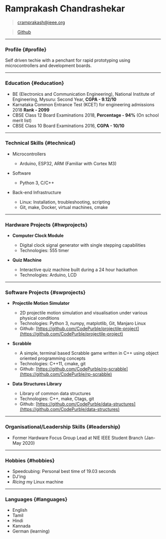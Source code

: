 # Ramprakash Chandrashekar

> [cramprakash@ieee.org](cramprakash@ieee.org)

> [Github](https://github.com/CodePurble)

------

### Profile {#profile}

Self driven techie with a penchant for rapid prototyping using microcontrollers
and development boards.

------

### Education {#education}

* BE (Electronics and Communication Engineering), National Institute of Engineering, Mysuru: Second Year, **CGPA - 9.12/10**
* Karnataka Common Entrance Test (KCET) for engineering admissions 2018 **Rank - 2099**
* CBSE Class 12 Board Examinations 2018, **Percentage - 94%** (On school merit list)
* CBSE Class 10 Board Examinations 2016, **CGPA - 10/10**

------

### Technical Skills {#technical}

* Microcontrollers
    * Arduino, ESP32, ARM (Familiar with Cortex M3)

* Software
    * Python 3, C/C++

* Back-end Infrastructure
    * Linux: Installation, troubleshooting, scripting
    * Git, make, Docker, virtual machines, cmake

------

### Hardware Projects {#hwprojects}

* **Computer Clock Module**
    * Digital clock signal generator with single stepping capabilities
    * Technologies: 555 timer

* **Quiz Machine**
    * Interactive quiz machine built during a 24 hour hackathon
    * Technologies: Arduino, LCD

------

### Software Projects {#swprojects}

* **Projectile Motion Simulator**
    * 2D projectile motion simulation and visualisation under various physical conditions
    * Technologies: Python 3, numpy, matplotlib, Git, Manjaro Linux
    * Github: [https://github.com/CodePurble/projectile-project](https://github.com/CodePurble/projectile-project)

* **Scrabble**
    * A simple, terminal based Scrabble game written in C++ using object oriented programming concepts
    * Technologies: C++11, cmake, git
    * Github: [https://github.com/CodePurble/rp-scrabble](https://github.com/CodePurble/rp-scrabble)

* **Data Structures Library**
    * Library of common data structures
    * Technologies: C++, make, Ctags, git
    * Github: [https://github.com/CodePurble/data-structures](https://github.com/CodePurble/data-structures)

------

### Organisational/Leadership Skills {#leadership}

* Former Hardware Focus Group Lead at NIE IEEE Student Branch (Jan-May 2020)

------

### Hobbies {#hobbies}

* Speedcubing: Personal best time of 19.03 seconds
* DJ'ing
* _Ricing_ my Linux machine

------

### Languages {#languages}

* English
* Tamil
* Hindi
* Kannada
* German (learning)
